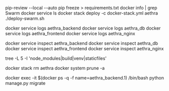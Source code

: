 pip-review --local --auto
pip freeze > requirements.txt
docker info | grep Swarm
docker service ls
docker stack deploy -c docker-stack.yml aethra
./deploy-swarm.sh

docker service logs aethra_backend
docker service logs aethra_db
docker service logs aethra_frontend
docker service logs aethra_nginx

docker service inspect aethra_backend
docker service inspect aethra_db
docker service inspect aethra_frontend
docker service inspect aethra_nginx

tree -L 5 -I 'node_modules|build|venv|staticfiles'

docker stack rm aethra
docker system prune -a

docker exec -it $(docker ps -q -f name=aethra_backend.1) /bin/bash
python manage.py migrate